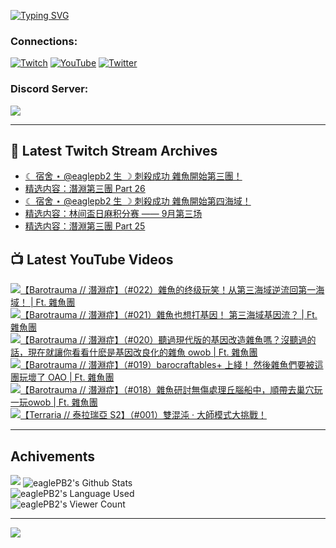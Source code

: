 <!--### Hello people, I'm EaglePB2 - The one who building something for fun 👋
Thank you for standby for this profile.   
The purpose of this profile is coming soon.   
You may come back later, as you wish if this readme.md is updated.   -->

<a href="https://git.io/typing-svg"><img src="https://readme-typing-svg.herokuapp.com?font=Fira+Code&duration=1000&pause=5000&vCenter=true&random=false&width=500&lines=%F0%9F%91%8B+Hello+Everyone%2C+I'm+EaglePB2.;%F0%9F%99%87+Thank+you+for+stopping+by+my+profile.+;%F0%9F%94%AD+%3D%3D%3D%3D+%F0%9F%94%AD;%F0%9F%91%8B+%E4%BD%A0%E5%A5%BD%EF%BC%8C%E6%AD%A1%E8%BF%8E%E4%BE%86%E5%88%B0%E6%88%91%E7%9A%84%E4%BB%A3%E7%A2%BC%E5%BA%AB%E3%80%82;%F0%9F%99%87+%E6%84%9F%E8%AC%9D%E5%89%8D%E4%BE%86%E5%8F%83%E8%A7%80%E5%B0%8F%E5%B1%8B+owo~" alt="Typing SVG" /></a>

### Connections:

[![Twitch](https://img.shields.io/badge/Twitch-9347FF?style=flat-square&logo=twitch&logoColor=white)](https://www.twitch.tv/eaglepb2)
[![YouTube](https://img.shields.io/badge/YouTube-%23FF0000.svg?style=flat-square&logo=YouTube&logoColor=white)](https://www.youtube.com/eaglepb2)
[![Twitter](https://img.shields.io/badge/Twitter-%231DA1F2.svg?style=flat-square&logo=Twitter&logoColor=white)](https://twitter.com/eaglepb2)

### Discord Server:

[![](https://invidget.switchblade.xyz/qKrub9b?theme=dark&language=ch)](https://discord.gg/qKrub9b)

---

## 👾 Latest Twitch Stream Archives
<!-- TWITCH:START -->
- [☾ 宿舍 ⋆ @eaglepb2 生 ☽ 刺殺成功 雜魚開始第三團！](https://www.twitch.tv/videos/2259948034)
- [精选内容：潛淵第三團 Part 26](https://www.twitch.tv/videos/2258196195)
- [☾ 宿舍 ⋆ @eaglepb2 生 ☽ 刺殺成功 雜魚開始第四海域！](https://www.twitch.tv/videos/2257531419)
- [精选内容：林间盃日麻积分赛 —— 9月第三场](https://www.twitch.tv/videos/2256830780)
- [精选内容：潛淵第三團 Part 25](https://www.twitch.tv/videos/2256830194)
<!-- TWITCH:END -->



## 📺 Latest YouTube Videos
<!-- YOUTUBE:START -->
<!-- YOUTUBE:END -->

<!-- BEGIN YOUTUBE-CARDS -->
<a href="https://www.youtube.com/watch?v=g8naOE4VkEE">
  <picture>
    <source media="(prefers-color-scheme: dark)" srcset="https://ytcards.demolab.com/?id=g8naOE4VkEE&title=%E3%80%90Barotrauma+%2F%2F+%E6%BD%9B%E6%B7%B5%E7%97%87%E3%80%91%EF%BC%88%23022%EF%BC%89%E9%9B%9C%E9%AD%9A%E7%9A%84%E7%BB%88%E7%BA%A7%E7%8E%A9%E7%AC%91%EF%BC%81%E4%BB%8E%E7%AC%AC%E4%B8%89%E6%B5%B7%E5%9F%9F%E9%80%86%E6%B5%81%E5%9B%9E%E7%AC%AC%E4%B8%80%E6%B5%B7%E5%9F%9F%EF%BC%81+%7C+Ft.+%E9%9B%9C%E9%AD%9A%E5%9C%98&lang=zh&timestamp=1727422811&background_color=%230d1117&title_color=%23ffffff&stats_color=%23dedede&max_title_lines=1&width=250&border_radius=5&duration=20392">
    <img src="https://ytcards.demolab.com/?id=g8naOE4VkEE&title=%E3%80%90Barotrauma+%2F%2F+%E6%BD%9B%E6%B7%B5%E7%97%87%E3%80%91%EF%BC%88%23022%EF%BC%89%E9%9B%9C%E9%AD%9A%E7%9A%84%E7%BB%88%E7%BA%A7%E7%8E%A9%E7%AC%91%EF%BC%81%E4%BB%8E%E7%AC%AC%E4%B8%89%E6%B5%B7%E5%9F%9F%E9%80%86%E6%B5%81%E5%9B%9E%E7%AC%AC%E4%B8%80%E6%B5%B7%E5%9F%9F%EF%BC%81+%7C+Ft.+%E9%9B%9C%E9%AD%9A%E5%9C%98&lang=zh&timestamp=1727422811&background_color=%23ffffff&title_color=%2324292f&stats_color=%2357606a&max_title_lines=1&width=250&border_radius=5&duration=20392" alt="【Barotrauma // 潛淵症】（#022）雜魚的终级玩笑！从第三海域逆流回第一海域！ | Ft. 雜魚團" title="【Barotrauma // 潛淵症】（#022）雜魚的终级玩笑！从第三海域逆流回第一海域！ | Ft. 雜魚團">
  </picture>
</a>
<a href="https://www.youtube.com/watch?v=lPPlhlvxsjw">
  <picture>
    <source media="(prefers-color-scheme: dark)" srcset="https://ytcards.demolab.com/?id=lPPlhlvxsjw&title=%E3%80%90Barotrauma+%2F%2F+%E6%BD%9B%E6%B7%B5%E7%97%87%E3%80%91%EF%BC%88%23021%EF%BC%89%E9%9B%9C%E9%AD%9A%E4%B9%9F%E6%83%B3%E6%89%93%E5%9F%BA%E5%9B%A0%EF%BC%81+%E7%AC%AC%E4%B8%89%E6%B5%B7%E5%9F%9F%E5%9F%BA%E5%9B%A0%E6%B5%81%EF%BC%9F+%7C+Ft.+%E9%9B%9C%E9%AD%9A%E5%9C%98&lang=zh&timestamp=1727382471&background_color=%230d1117&title_color=%23ffffff&stats_color=%23dedede&max_title_lines=1&width=250&border_radius=5&duration=19750">
    <img src="https://ytcards.demolab.com/?id=lPPlhlvxsjw&title=%E3%80%90Barotrauma+%2F%2F+%E6%BD%9B%E6%B7%B5%E7%97%87%E3%80%91%EF%BC%88%23021%EF%BC%89%E9%9B%9C%E9%AD%9A%E4%B9%9F%E6%83%B3%E6%89%93%E5%9F%BA%E5%9B%A0%EF%BC%81+%E7%AC%AC%E4%B8%89%E6%B5%B7%E5%9F%9F%E5%9F%BA%E5%9B%A0%E6%B5%81%EF%BC%9F+%7C+Ft.+%E9%9B%9C%E9%AD%9A%E5%9C%98&lang=zh&timestamp=1727382471&background_color=%23ffffff&title_color=%2324292f&stats_color=%2357606a&max_title_lines=1&width=250&border_radius=5&duration=19750" alt="【Barotrauma // 潛淵症】（#021）雜魚也想打基因！ 第三海域基因流？ | Ft. 雜魚團" title="【Barotrauma // 潛淵症】（#021）雜魚也想打基因！ 第三海域基因流？ | Ft. 雜魚團">
  </picture>
</a>
<a href="https://www.youtube.com/watch?v=izbqK8RX2qQ">
  <picture>
    <source media="(prefers-color-scheme: dark)" srcset="https://ytcards.demolab.com/?id=izbqK8RX2qQ&title=%E3%80%90Barotrauma+%2F%2F+%E6%BD%9B%E6%B7%B5%E7%97%87%E3%80%91%EF%BC%88%23020%EF%BC%89%E8%81%BD%E9%81%8E%E7%8F%BE%E4%BB%A3%E7%89%88%E7%9A%84%E5%9F%BA%E5%9B%A0%E6%94%B9%E9%80%A0%E9%9B%9C%E9%AD%9A%E5%97%8E%EF%BC%9F%E6%B2%92%E8%81%BD%E9%81%8E%E7%9A%84%E8%A9%B1%EF%BC%8C%E7%8F%BE%E5%9C%A8%E5%B0%B1%E8%AE%93%E4%BD%A0%E7%9C%8B%E7%9C%8B%E4%BB%80%E9%BA%BD%E6%98%AF%E5%9F%BA%E5%9B%A0%E6%94%B9%E8%89%AF%E5%8C%96%E7%9A%84%E9%9B%9C%E9%AD%9A+owob+%7C+Ft.+%E9%9B%9C%E9%AD%9A%E5%9C%98&lang=zh&timestamp=1727237387&background_color=%230d1117&title_color=%23ffffff&stats_color=%23dedede&max_title_lines=1&width=250&border_radius=5&duration=11895">
    <img src="https://ytcards.demolab.com/?id=izbqK8RX2qQ&title=%E3%80%90Barotrauma+%2F%2F+%E6%BD%9B%E6%B7%B5%E7%97%87%E3%80%91%EF%BC%88%23020%EF%BC%89%E8%81%BD%E9%81%8E%E7%8F%BE%E4%BB%A3%E7%89%88%E7%9A%84%E5%9F%BA%E5%9B%A0%E6%94%B9%E9%80%A0%E9%9B%9C%E9%AD%9A%E5%97%8E%EF%BC%9F%E6%B2%92%E8%81%BD%E9%81%8E%E7%9A%84%E8%A9%B1%EF%BC%8C%E7%8F%BE%E5%9C%A8%E5%B0%B1%E8%AE%93%E4%BD%A0%E7%9C%8B%E7%9C%8B%E4%BB%80%E9%BA%BD%E6%98%AF%E5%9F%BA%E5%9B%A0%E6%94%B9%E8%89%AF%E5%8C%96%E7%9A%84%E9%9B%9C%E9%AD%9A+owob+%7C+Ft.+%E9%9B%9C%E9%AD%9A%E5%9C%98&lang=zh&timestamp=1727237387&background_color=%23ffffff&title_color=%2324292f&stats_color=%2357606a&max_title_lines=1&width=250&border_radius=5&duration=11895" alt="【Barotrauma // 潛淵症】（#020）聽過現代版的基因改造雜魚嗎？沒聽過的話，現在就讓你看看什麽是基因改良化的雜魚 owob | Ft. 雜魚團" title="【Barotrauma // 潛淵症】（#020）聽過現代版的基因改造雜魚嗎？沒聽過的話，現在就讓你看看什麽是基因改良化的雜魚 owob | Ft. 雜魚團">
  </picture>
</a>
<a href="https://www.youtube.com/watch?v=n05N5vkLg8k">
  <picture>
    <source media="(prefers-color-scheme: dark)" srcset="https://ytcards.demolab.com/?id=n05N5vkLg8k&title=%E3%80%90Barotrauma+%2F%2F+%E6%BD%9B%E6%B7%B5%E7%97%87%E3%80%91%EF%BC%88%23019%EF%BC%89barocraftables%2B+%E4%B8%8A%E7%B6%AB%EF%BC%81+%E7%84%B6%E5%BE%8C%E9%9B%9C%E9%AD%9A%E5%80%91%E8%A6%81%E8%A2%AB%E9%80%99%E5%9C%98%E7%8E%A9%E5%A3%9E%E4%BA%86+OAO+%7C+Ft.+%E9%9B%9C%E9%AD%9A%E5%9C%98&lang=zh&timestamp=1727155057&background_color=%230d1117&title_color=%23ffffff&stats_color=%23dedede&max_title_lines=1&width=250&border_radius=5&duration=11241">
    <img src="https://ytcards.demolab.com/?id=n05N5vkLg8k&title=%E3%80%90Barotrauma+%2F%2F+%E6%BD%9B%E6%B7%B5%E7%97%87%E3%80%91%EF%BC%88%23019%EF%BC%89barocraftables%2B+%E4%B8%8A%E7%B6%AB%EF%BC%81+%E7%84%B6%E5%BE%8C%E9%9B%9C%E9%AD%9A%E5%80%91%E8%A6%81%E8%A2%AB%E9%80%99%E5%9C%98%E7%8E%A9%E5%A3%9E%E4%BA%86+OAO+%7C+Ft.+%E9%9B%9C%E9%AD%9A%E5%9C%98&lang=zh&timestamp=1727155057&background_color=%23ffffff&title_color=%2324292f&stats_color=%2357606a&max_title_lines=1&width=250&border_radius=5&duration=11241" alt="【Barotrauma // 潛淵症】（#019）barocraftables+ 上綫！ 然後雜魚們要被這團玩壞了 OAO | Ft. 雜魚團" title="【Barotrauma // 潛淵症】（#019）barocraftables+ 上綫！ 然後雜魚們要被這團玩壞了 OAO | Ft. 雜魚團">
  </picture>
</a>
<a href="https://www.youtube.com/watch?v=g5WvRcYU9FI">
  <picture>
    <source media="(prefers-color-scheme: dark)" srcset="https://ytcards.demolab.com/?id=g5WvRcYU9FI&title=%E3%80%90Barotrauma+%2F%2F+%E6%BD%9B%E6%B7%B5%E7%97%87%E3%80%91%EF%BC%88%23018%EF%BC%89%E9%9B%9C%E9%AD%9A%E7%A0%94%E8%A8%8E%E7%84%A1%E5%82%B7%E8%99%95%E7%90%86%E4%B8%98%E8%85%A6%E8%88%B9%E4%B8%AD%EF%BC%8C%E9%A0%86%E5%B8%B6%E5%8E%BB%E5%B7%A2%E7%A9%B4%E7%8E%A9%E4%B8%80%E7%8E%A9owob+%7C+Ft.+%E9%9B%9C%E9%AD%9A%E5%9C%98&lang=zh&timestamp=1727062840&background_color=%230d1117&title_color=%23ffffff&stats_color=%23dedede&max_title_lines=1&width=250&border_radius=5&duration=14772">
    <img src="https://ytcards.demolab.com/?id=g5WvRcYU9FI&title=%E3%80%90Barotrauma+%2F%2F+%E6%BD%9B%E6%B7%B5%E7%97%87%E3%80%91%EF%BC%88%23018%EF%BC%89%E9%9B%9C%E9%AD%9A%E7%A0%94%E8%A8%8E%E7%84%A1%E5%82%B7%E8%99%95%E7%90%86%E4%B8%98%E8%85%A6%E8%88%B9%E4%B8%AD%EF%BC%8C%E9%A0%86%E5%B8%B6%E5%8E%BB%E5%B7%A2%E7%A9%B4%E7%8E%A9%E4%B8%80%E7%8E%A9owob+%7C+Ft.+%E9%9B%9C%E9%AD%9A%E5%9C%98&lang=zh&timestamp=1727062840&background_color=%23ffffff&title_color=%2324292f&stats_color=%2357606a&max_title_lines=1&width=250&border_radius=5&duration=14772" alt="【Barotrauma // 潛淵症】（#018）雜魚研討無傷處理丘腦船中，順帶去巢穴玩一玩owob | Ft. 雜魚團" title="【Barotrauma // 潛淵症】（#018）雜魚研討無傷處理丘腦船中，順帶去巢穴玩一玩owob | Ft. 雜魚團">
  </picture>
</a>
<a href="https://www.youtube.com/watch?v=0psSZgp4hiI">
  <picture>
    <source media="(prefers-color-scheme: dark)" srcset="https://ytcards.demolab.com/?id=0psSZgp4hiI&title=%E3%80%90Terraria+%2F%2F+%E6%B3%B0%E6%8B%89%E7%91%9E%E4%BA%9E+S2%E3%80%91%EF%BC%88%23001%EF%BC%89%E9%9B%99%E6%B7%B7%E6%B2%8C+%C2%B7+%E5%A4%A7%E5%B8%AB%E6%A8%A1%E5%BC%8F%E5%A4%A7%E6%8C%91%E6%88%B0%EF%BC%81&lang=zh&timestamp=1726983067&background_color=%230d1117&title_color=%23ffffff&stats_color=%23dedede&max_title_lines=1&width=250&border_radius=5&duration=10361">
    <img src="https://ytcards.demolab.com/?id=0psSZgp4hiI&title=%E3%80%90Terraria+%2F%2F+%E6%B3%B0%E6%8B%89%E7%91%9E%E4%BA%9E+S2%E3%80%91%EF%BC%88%23001%EF%BC%89%E9%9B%99%E6%B7%B7%E6%B2%8C+%C2%B7+%E5%A4%A7%E5%B8%AB%E6%A8%A1%E5%BC%8F%E5%A4%A7%E6%8C%91%E6%88%B0%EF%BC%81&lang=zh&timestamp=1726983067&background_color=%23ffffff&title_color=%2324292f&stats_color=%2357606a&max_title_lines=1&width=250&border_radius=5&duration=10361" alt="【Terraria // 泰拉瑞亞 S2】（#001）雙混沌 · 大師模式大挑戰！" title="【Terraria // 泰拉瑞亞 S2】（#001）雙混沌 · 大師模式大挑戰！">
  </picture>
</a>
<!-- END YOUTUBE-CARDS -->

---

## Achivements
[![](https://github-profile-trophy.vercel.app/?username=eaglepb2&theme=monokai&no-bg=true&&title=Repositories,Issues,Commit,MultiLanguage)](https://github.com/anuraghazra/github-readme-stats)
<img align="center" alt="eaglePB2's Github Stats" src="https://github-readme-stats.vercel.app/api?username=eaglePB2&show_icons=true&hide_border=true&theme=merko" />
<br>
<img align="center" alt="eaglePB2's Language Used" src="https://github-readme-stats.vercel.app/api/top-langs/?username=eaglePB2&show_icons=true&hide_border=true&theme=merko&layout=compact&langs_count=8" />
<br>
<img align="center" alt="eaglePB2's Viewer Count" src="https://visitcount.itsvg.in/api?id=eaglepb2&label=Profile%20Views&color=3&icon=5&pretty=true" />

<hr>

<!-- RANDOMQUOTE:START -->
![](https://quotes-github-readme.vercel.app/api?type=horizontal&theme=merko)
<!-- RANDOMQUOTE:END -->


<!--
       _____   _   _   _____       _____   _   _   ____   
      |_   _| | | | | |  ___|     |  ___| | \ | | |  _  \  
        | |   | |_| | | |___      | |___  |  \| | | | | | 
        | |   |  _  | |  ___|     |  ___| |     | | | | | 
        | |   | | | | | |___      | |___  | |\  | | |_| | 
        |_|   |_| |_| |_____|     |_____| |_| \_| |____ / 
      
-->
